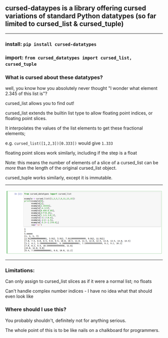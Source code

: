## cursed\-dataypes is a library offering cursed variations of standard Python datatypes (so far limited to cursed\_list & cursed\_tuple)

---

### install: `pip install cursed-datatypes`

### import: `from cursed_datatypes import cursed_list, cursed_tuple`


### What is cursed about these datatypes?

well, you know how you absolutely never thought "I wonder what element 2.345 of this list is"? 

cursed\_list allows you to find out! 

cursed\_list extends the builtin list type to allow floating point indices, or floating point slices.

It interpolates the values of the list elements to get these fractional elements; 

e.g. `cursed_list([1,2,3])[0.333])` would give `1.333`

floating point slices work similarly, including if the step is a float 

Note: this means the number of elements of a slice of a cursed\_list can be *more* than the length of the 
      original cursed\_list object. 

cursed\_tuple works similarly, except it is immutable.

---

![cursed list demo screenshot](cursed_python.png)

---

### Limitations:
Can only assign to cursed\_list slices as if it were a normal list; no floats

Can't handle complex number indices - I have no idea what that should even look like

### Where should I use this?
You probably shouldn't, definitely not for anything serious. 

The whole point of this is to be like nails on a chalkboard for programmers.


